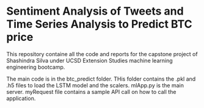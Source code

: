 # Sentiment Analysis of Tweets and Time Series Analysis to Predict BTC price
This repository containe all the code and reports for the capstone project of Shashindra Silva under UCSD Extension Studies machine learning engineering bootcamp.

The main code is in the btc_predict folder. THis folder contains the .pkl and .h5 files to load the LSTM model and the scalers. mlApp.py is the main server.
myRequest file contains a sample API call on how to call the application.
